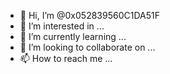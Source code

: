 - 👋 Hi, I’m @0x052839560C1DA51F
- 👀 I’m interested in ...
- 🌱 I’m currently learning ...
- 💞️ I’m looking to collaborate on ...
- 📫 How to reach me ...

<!---
0x052839560C1DA51F/0x052839560C1DA51F is a ✨ special ✨ repository because its `README.md` (this file) appears on your GitHub profile.
You can click the Preview link to take a look at your changes.
--->
